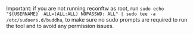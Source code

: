 Important: if you are not running reconftw as root, run `sudo echo "${USERNAME}  ALL=(ALL:ALL) NOPASSWD: ALL" | sudo tee -a /etc/sudoers.d/buddha`, to make sure no sudo prompts are required to run the tool and to avoid any permission issues.

